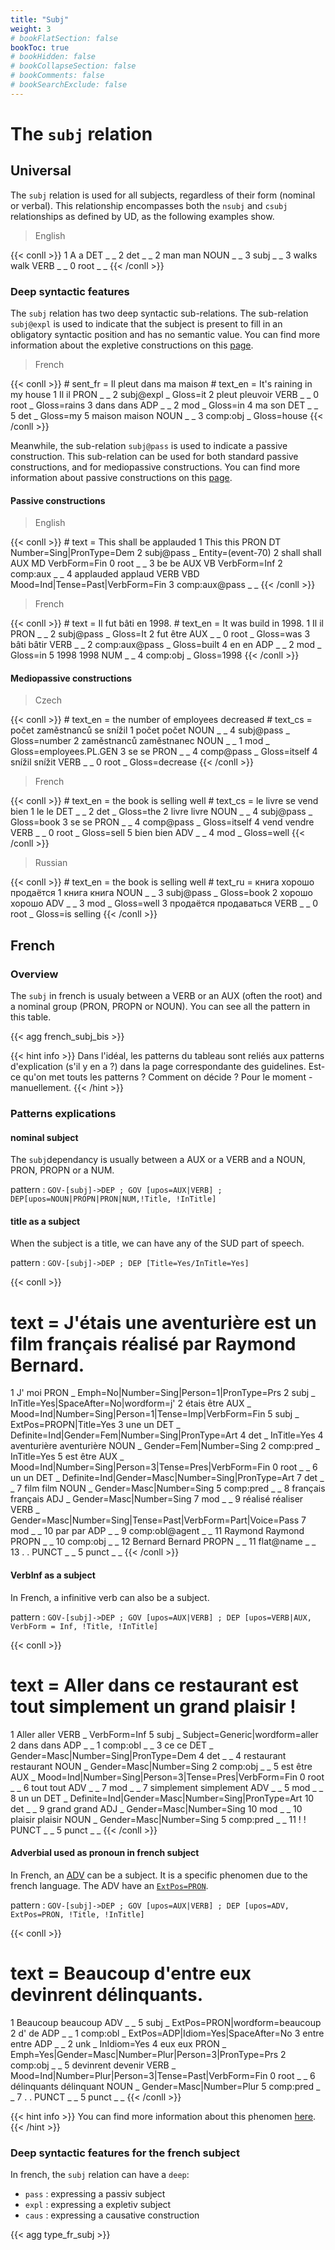 ```yaml
---
title: "Subj"
weight: 3
# bookFlatSection: false
bookToc: true
# bookHidden: false
# bookCollapseSection: false
# bookComments: false
# bookSearchExclude: false
---
```


# The `subj` relation 


## Universal

The `subj` relation is used for all subjects, regardless of their form (nominal or verbal). This relationship encompasses both the `nsubj` and `csubj` relationships as defined by UD, as the following examples show.

> English

{{< conll >}}
      1	A	a	DET	_	_	2	det	_	_
      2	man	man	NOUN	_	_	3	subj	_	_
      3	walks	walk	VERB	_	_	0	root	_	_
{{< /conll >}}

### Deep syntactic features

The `subj` relation has two deep syntactic sub-relations. The sub-relation `subj@expl` is used to indicate that the subject is present to fill in an obligatory syntactic position and has no semantic value. You can find more information about the expletive constructions on this [page](../../Deep/expletiv.md).

> French

{{< conll >}}
      # sent_fr = Il pleut dans ma maison
      # text_en = It's raining in my house
      1	Il	il	PRON	_	_	2	subj@expl	_	Gloss=it
      2	pleut	pleuvoir	VERB	_	_	0	root	_	Gloss=rains
      3	dans	dans	ADP	_	_	2	mod	_	Gloss=in
      4	ma	son	DET	_	_	5	det	_	Gloss=my
      5	maison	maison	NOUN	_	_	3	comp:obj	_	Gloss=house
{{< /conll >}}

Meanwhile, the sub-relation `subj@pass` is used to indicate a passive construction. This sub-relation can be used for both standard passive constructions, and for mediopassive constructions.
You can find more information about passive constructions on this [page](../../Deep/pass.md).

#### Passive constructions

> English

{{< conll >}}
      # text = This shall be applauded
      1	This	this	PRON	DT	Number=Sing|PronType=Dem	2	subj@pass	_	Entity=(event-70)
      2	shall	shall	AUX	MD	VerbForm=Fin	0	root	_	_
      3	be	be	AUX	VB	VerbForm=Inf	2	comp:aux	_	_
      4	applauded	applaud	VERB	VBD	Mood=Ind|Tense=Past|VerbForm=Fin	3	comp:aux@pass	_	_
{{< /conll >}}


> French

{{< conll >}}
      # text = Il fut bâti en 1998.
      # text_en = It was build in 1998.
      1	Il	il	PRON	_	_	2	subj@pass	_	Gloss=It
      2	fut	être	AUX	_	_	0	root	_	Gloss=was
      3	bâti	bâtir	VERB	_	_	2	comp:aux@pass	_	Gloss=built
      4	en	en	ADP	_	_	2	mod	_	Gloss=in
      5	1998	1998	NUM	_	_	4	comp:obj	_	Gloss=1998
{{< /conll >}}

#### Mediopassive constructions

> Czech

{{< conll >}}
      # text_en = the number of employees decreased
      # text_cs = počet zaměstnanců se snížil
      1	počet	počet	NOUN	_	_	4	subj@pass	_	Gloss=number
      2	zaměstnanců	zaměstnanec	NOUN	_	_	1	mod	_	Gloss=employees.PL.GEN
      3	se	se	PRON	_	_	4	comp@pass	_	Gloss=itself
      4	snížil	snížit	VERB	_	_	0	root	_	Gloss=decrease
{{< /conll >}}

> French

{{< conll >}}
      # text_en = the book is selling well
      # text_cs = le livre se vend bien
      1	le	le	DET	_	_	2	det	_	Gloss=the
      2	livre	livre	NOUN	_	_	4	subj@pass	_	Gloss=book
      3	se	se	PRON	_	_	4	comp@pass	_	Gloss=itself
      4	vend	vendre	VERB	_	_	0	root	_	Gloss=sell
      5	bien	bien	ADV	_	_	4	mod	_	Gloss=well
{{< /conll >}}

> Russian

{{< conll >}}
      # text_en = the book is selling well
      # text_ru = книга хорошо продаётся
      1	книга	книга	NOUN	_	_	3	subj@pass	_	Gloss=book
      2	хорошо	хорошо	ADV	_	_	3	mod	_	Gloss=well
      3	продаётся	продаваться	VERB	_	_	0	root	_	Gloss=is selling
{{< /conll >}}

## French
### Overview

The `subj` in french is usualy between a VERB or an AUX (often the root) and a nominal group (PRON, PROPN or NOUN). You can see all the pattern in this table. 

{{< agg french_subj_bis >}}


{{< hint info >}}
Dans l'idéal, les patterns du tableau sont reliés aux patterns d'explication (s'il y en a ?) dans la page correspondante des guidelines. Est-ce qu'on met touts les patterns ? Comment on décide ? Pour le moment - manuellement. 
{{< /hint >}}

### Patterns explications

#### nominal subject 
The `subj`dependancy is usually between a AUX or a VERB and a NOUN, PRON, PROPN or a NUM. 

pattern : `GOV-[subj]->DEP ; GOV [upos=AUX|VERB] ; DEP[upos=NOUN|PROPN|PRON|NUM,!Title, !InTitle]`

#### title as a subject 

When the subject is a title, we can have any of the SUD part of speech. 

pattern : `GOV-[subj]->DEP ; DEP [Title=Yes/InTitle=Yes]`

{{< conll >}}
# text = J'étais une aventurière est un film français réalisé par Raymond Bernard.
1	J'	moi	PRON	_	Emph=No|Number=Sing|Person=1|PronType=Prs	2	subj	_	InTitle=Yes|SpaceAfter=No|wordform=j'
2	étais	être	AUX	_	Mood=Ind|Number=Sing|Person=1|Tense=Imp|VerbForm=Fin	5	subj	_	ExtPos=PROPN|Title=Yes
3	une	un	DET	_	Definite=Ind|Gender=Fem|Number=Sing|PronType=Art	4	det	_	InTitle=Yes
4	aventurière	aventurière	NOUN	_	Gender=Fem|Number=Sing	2	comp:pred	_	InTitle=Yes
5	est	être	AUX	_	Mood=Ind|Number=Sing|Person=3|Tense=Pres|VerbForm=Fin	0	root	_	_
6	un	un	DET	_	Definite=Ind|Gender=Masc|Number=Sing|PronType=Art	7	det	_	_
7	film	film	NOUN	_	Gender=Masc|Number=Sing	5	comp:pred	_	_
8	français	français	ADJ	_	Gender=Masc|Number=Sing	7	mod	_	_
9	réalisé	réaliser	VERB	_	Gender=Masc|Number=Sing|Tense=Past|VerbForm=Part|Voice=Pass	7	mod	_	_
10	par	par	ADP	_	_	9	comp:obl@agent	_	_
11	Raymond	Raymond	PROPN	_	_	10	comp:obj	_	_
12	Bernard	Bernard	PROPN	_	_	11	flat@name	_	_
13	.	.	PUNCT	_	_	5	punct	_	_
{{< /conll >}}

#### VerbInf as a subject 

In French, a infinitive verb can also be a subject. 

pattern : `GOV-[subj]->DEP ; GOV [upos=AUX|VERB] ; DEP [upos=VERB|AUX, VerbForm = Inf, !Title, !InTitle]`

{{< conll >}}
# text = Aller dans ce restaurant est tout simplement un grand plaisir !
1	Aller	aller	VERB	_	VerbForm=Inf	5	subj	_	Subject=Generic|wordform=aller
2	dans	dans	ADP	_	_	1	comp:obl	_	_
3	ce	ce	DET	_	Gender=Masc|Number=Sing|PronType=Dem	4	det	_	_
4	restaurant	restaurant	NOUN	_	Gender=Masc|Number=Sing	2	comp:obj	_	_
5	est	être	AUX	_	Mood=Ind|Number=Sing|Person=3|Tense=Pres|VerbForm=Fin	0	root	_	_
6	tout	tout	ADV	_	_	7	mod	_	_
7	simplement	simplement	ADV	_	_	5	mod	_	_
8	un	un	DET	_	Definite=Ind|Gender=Masc|Number=Sing|PronType=Art	10	det	_	_
9	grand	grand	ADJ	_	Gender=Masc|Number=Sing	10	mod	_	_
10	plaisir	plaisir	NOUN	_	Gender=Masc|Number=Sing	5	comp:pred	_	_
11	!	!	PUNCT	_	_	5	punct	_	_
{{< /conll >}}

#### Adverbial used as pronoun in french subject

In French, an [ADV](../../Upos/adv.md) can be a subject. It is a specific phenomen due to the french language. The ADV have an [`ExtPos=PRON`](../../Upos/PRON.md). 

pattern : `GOV-[subj]->DEP ; GOV [upos=AUX|VERB] ; DEP [upos=ADV, ExtPos=PRON, !Title, !InTitle]`

{{< conll >}}
# text = Beaucoup d'entre eux devinrent délinquants.
1	Beaucoup	beaucoup	ADV	_	_	5	subj	_	ExtPos=PRON|wordform=beaucoup
2	d'	de	ADP	_	_	1	comp:obl	_	ExtPos=ADP|Idiom=Yes|SpaceAfter=No
3	entre	entre	ADP	_	_	2	unk	_	InIdiom=Yes
4	eux	eux	PRON	_	Emph=Yes|Gender=Masc|Number=Plur|Person=3|PronType=Prs	2	comp:obj	_	_
5	devinrent	devenir	VERB	_	Mood=Ind|Number=Plur|Person=3|Tense=Past|VerbForm=Fin	0	root	_	_
6	délinquants	délinquant	NOUN	_	Gender=Masc|Number=Plur	5	comp:pred	_	_
7	.	.	PUNCT	_	_	5	punct	_	_
{{< /conll >}}

{{< hint info >}}
You can find more information about this phenomen [here](https://github.com/surfacesyntacticud/guidelines/issues/10).
{{< /hint >}}

### Deep syntactic features for the french subject

In french, the `subj` relation can have a `deep`:
- `pass` : expressing a passiv subject
- `expl` : expressing a expletiv subject
- `caus` : expressing a causative construction

{{< agg type_fr_subj >}}